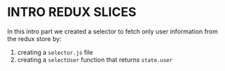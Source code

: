 # INTRO REDUX SLICES

In this intro part we created a selector to fetch only user information from the redux store by:

1. creating a `selector.js` file
2. creating a `selectUser` function that returns `state.user`
